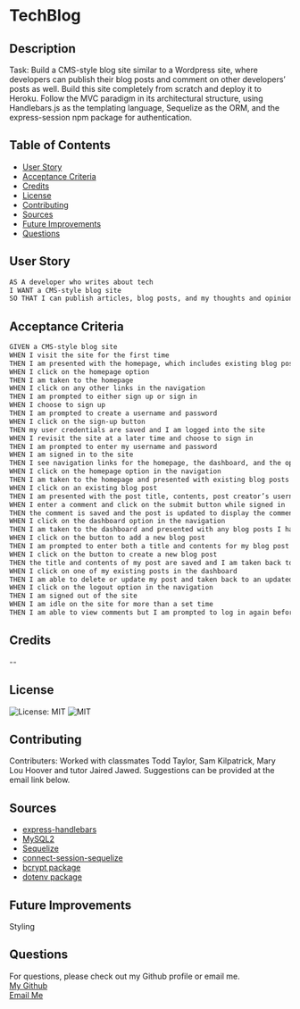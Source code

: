 # TechBlog

## Description  
Task: Build a CMS-style blog site similar to a Wordpress site, where developers can publish their blog posts and comment on other developers’ posts as well. Build this site completely from scratch and deploy it to Heroku. Follow the MVC paradigm in its architectural structure, using Handlebars.js as the templating language, Sequelize as the ORM, and the express-session npm package for authentication.
 
## Table of Contents
- [User Story](#user-story)
- [Acceptance Criteria](#acceptance-criteria)
- [Credits](#credits)
- [License](#license)
- [Contributing](#contributing)
- [Sources](#sources)
- [Future Improvements](#future-improvements)
- [Questions](#questions)

## User Story
```md
AS A developer who writes about tech
I WANT a CMS-style blog site
SO THAT I can publish articles, blog posts, and my thoughts and opinions
```

## Acceptance Criteria
```md
GIVEN a CMS-style blog site
WHEN I visit the site for the first time
THEN I am presented with the homepage, which includes existing blog posts if any have been posted; navigation links for the homepage and the dashboard; and the option to log in
WHEN I click on the homepage option
THEN I am taken to the homepage
WHEN I click on any other links in the navigation
THEN I am prompted to either sign up or sign in
WHEN I choose to sign up
THEN I am prompted to create a username and password
WHEN I click on the sign-up button
THEN my user credentials are saved and I am logged into the site
WHEN I revisit the site at a later time and choose to sign in
THEN I am prompted to enter my username and password
WHEN I am signed in to the site
THEN I see navigation links for the homepage, the dashboard, and the option to log out
WHEN I click on the homepage option in the navigation
THEN I am taken to the homepage and presented with existing blog posts that include the post title and the date created
WHEN I click on an existing blog post
THEN I am presented with the post title, contents, post creator’s username, and date created for that post and have the option to leave a comment
WHEN I enter a comment and click on the submit button while signed in
THEN the comment is saved and the post is updated to display the comment, the comment creator’s username, and the date created
WHEN I click on the dashboard option in the navigation
THEN I am taken to the dashboard and presented with any blog posts I have already created and the option to add a new blog post
WHEN I click on the button to add a new blog post
THEN I am prompted to enter both a title and contents for my blog post
WHEN I click on the button to create a new blog post
THEN the title and contents of my post are saved and I am taken back to an updated dashboard with my new blog post
WHEN I click on one of my existing posts in the dashboard
THEN I am able to delete or update my post and taken back to an updated dashboard
WHEN I click on the logout option in the navigation
THEN I am signed out of the site
WHEN I am idle on the site for more than a set time
THEN I am able to view comments but I am prompted to log in again before I can add, update, or delete comments
```

## Credits
--
    
## License 
![License: MIT](https://img.shields.io/badge/License-MIT-yellow.svg)
![MIT](https://opensource.org/licenses/MIT)  
    
      
## Contributing
 Contributers: Worked with classmates Todd Taylor, Sam Kilpatrick, Mary Lou Hoover and tutor Jaired Jawed.
 Suggestions can be provided at the email link below.  

## Sources
- [express-handlebars](https://www.npmjs.com/package/)
- [MySQL2](https://www.npmjs.com/package/mysql2)
- [Sequelize](https://sequelize.org/)
- [connect-session-sequelize](https://www.npmjs.com/package/connect-session-sequelize) 
- [bcrypt package](https://www.npmjs.com/package/bcrypt)
- [dotenv package](https://www.npmjs.com/package/dotenv)

## Future Improvements
Styling

  ## Questions
  For questions, please check out my Github profile or email me.  
[My Github](https://www.github.com/jones406)  
[Email Me](mailto:brookejones406@gmail.com)  
